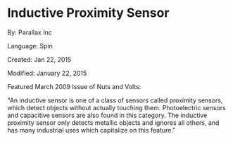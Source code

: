 # Inductive Proximity Sensor

By: Parallax Inc

Language: Spin

Created: Jan 22, 2015

Modified: January 22, 2015

Featured March 2009 Issue of Nuts and Volts:

"An inductive sensor is one of a class of sensors called proximity sensors, which detect objects without actually touching them. Photoelectric sensors and capacitive sensors are also found in this category. The inductive proximity sensor only detects metallic objects and ignores all others, and has many industrial uses which capitalize on this feature."  
 
